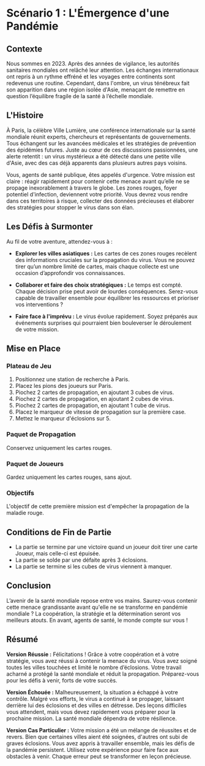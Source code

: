 # Scénario 1 : L'Émergence d'une Pandémie

## Contexte

Nous sommes en 2023. Après des années de vigilance, les autorités sanitaires mondiales ont relâché leur attention. Les échanges internationaux ont repris à un rythme effréné et les voyages entre continents sont redevenus une routine. Cependant, dans l'ombre, un virus ténébreux fait son apparition dans une région isolée d'Asie, menaçant de remettre en question l’équilibre fragile de la santé à l’échelle mondiale.

## L'Histoire

À Paris, la célèbre Ville Lumière, une conférence internationale sur la santé mondiale réunit experts, chercheurs et représentants de gouvernements. Tous échangent sur les avancées médicales et les stratégies de prévention des épidémies futures. Juste au cœur de ces discussions passionnées, une alerte retentit : un virus mystérieux a été détecté dans une petite ville d'Asie, avec des cas déjà apparents dans plusieurs autres pays voisins.

Vous, agents de santé publique, êtes appelés d'urgence. Votre mission est claire : réagir rapidement pour contenir cette menace avant qu’elle ne se propage inexorablement à travers le globe. Les zones rouges, foyer potentiel d'infection, deviennent votre priorité. Vous devrez vous rendre dans ces territoires à risque, collecter des données précieuses et élaborer des stratégies pour stopper le virus dans son élan.

## Les Défis à Surmonter

Au fil de votre aventure, attendez-vous à :

- **Explorer les villes asiatiques :** Les cartes de ces zones rouges recèlent des informations cruciales sur la propagation du virus. Vous ne pouvez tirer qu’un nombre limité de cartes, mais chaque collecte est une occasion d’approfondir vos connaissances.
  
- **Collaborer et faire des choix stratégiques :** Le temps est compté. Chaque décision prise peut avoir de lourdes conséquences. Serez-vous capable de travailler ensemble pour équilibrer les ressources et prioriser vos interventions ?
  
- **Faire face à l'imprévu :** Le virus évolue rapidement. Soyez préparés aux événements surprises qui pourraient bien bouleverser le déroulement de votre mission.

## Mise en Place

### Plateau de Jeu

1. Positionnez une station de recherche à Paris.
2. Placez les pions des joueurs sur Paris.
3. Piochez 2 cartes de propagation, en ajoutant 3 cubes de virus.
4. Piochez 2 cartes de propagation, en ajoutant 2 cubes de virus.
5. Piochez 2 cartes de propagation, en ajoutant 1 cube de virus.
6. Placez le marqueur de vitesse de propagation sur la première case.
7. Mettez le marqueur d'éclosions sur 5.

### Paquet de Propagation

Conservez uniquement les cartes rouges.

### Paquet de Joueurs

Gardez uniquement les cartes rouges, sans ajout.

### Objectifs

L'objectif de cette première mission est d'empêcher la propagation de la maladie rouge.

## Conditions de Fin de Partie

- La partie se termine par une victoire quand un joueur doit tirer une carte Joueur, mais celle-ci est épuisée.
- La partie se solde par une défaite après 3 éclosions.
- La partie se termine si les cubes de virus viennent à manquer.

## Conclusion

L’avenir de la santé mondiale repose entre vos mains. Saurez-vous contenir cette menace grandissante avant qu'elle ne se transforme en pandémie mondiale ? La coopération, la stratégie et la détermination seront vos meilleurs atouts. En avant, agents de santé, le monde compte sur vous !

## Résumé

**Version Réussie :**
Félicitations ! Grâce à votre coopération et à votre stratégie, vous avez réussi à contenir la menace du virus. Vous avez soigné toutes les villes touchées et limité le nombre d’éclosions. Votre travail acharné a protégé la santé mondiale et réduit la propagation. Préparez-vous pour les défis à venir, forts de votre succès.

**Version Échouée :**
Malheureusement, la situation a échappé à votre contrôle. Malgré vos efforts, le virus a continué à se propager, laissant derrière lui des éclosions et des villes en détresse. Des leçons difficiles vous attendent, mais vous devez rapidement vous préparer pour la prochaine mission. La santé mondiale dépendra de votre résilience.

**Version Cas Particulier :**
Votre mission a été un mélange de réussites et de revers. Bien que certaines villes aient été soignées, d'autres ont subi de graves éclosions. Vous avez appris à travailler ensemble, mais les défis de la pandémie persistent. Utilisez votre expérience pour faire face aux obstacles à venir. Chaque erreur peut se transformer en leçon précieuse.
